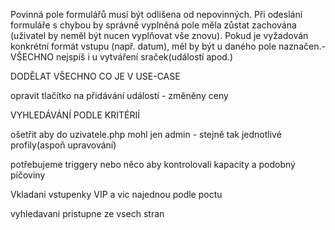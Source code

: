 Povinná pole formulářů musí být odlišena od nepovinných. Při odeslání formuláře s chybou by správně vyplněná pole měla zůstat zachována (uživatel by neměl být nucen vyplňovat vše znovu). Pokud je vyžadován konkrétní formát vstupu (např. datum), měl by být u daného pole naznačen.- VŠECHNO nejspíš i u vytváření sraček(událostí apod.)

DODĚLAT VŠECHNO CO JE V USE-CASE

opravit tlačítko na přidávání událostí - změněny ceny

VYHLEDÁVÁNÍ PODLE KRITÉRIÍ

ošetřit aby do uzivatele.php mohl jen admin - stejně tak jednotlivé profily(aspoň upravování)

potřebujeme triggery nebo něco aby kontrolovali kapacity a podobný píčoviny

Vkladani vstupenky VIP a vic najednou podle poctu

vyhledavani pristupne ze vsech stran
